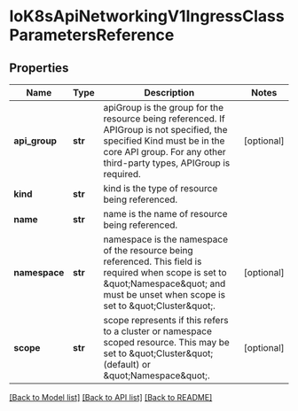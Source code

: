 # IoK8sApiNetworkingV1IngressClassParametersReference

## Properties
Name | Type | Description | Notes
------------ | ------------- | ------------- | -------------
**api_group** | **str** | apiGroup is the group for the resource being referenced. If APIGroup is not specified, the specified Kind must be in the core API group. For any other third-party types, APIGroup is required. | [optional] 
**kind** | **str** | kind is the type of resource being referenced. | 
**name** | **str** | name is the name of resource being referenced. | 
**namespace** | **str** | namespace is the namespace of the resource being referenced. This field is required when scope is set to \&quot;Namespace\&quot; and must be unset when scope is set to \&quot;Cluster\&quot;. | [optional] 
**scope** | **str** | scope represents if this refers to a cluster or namespace scoped resource. This may be set to \&quot;Cluster\&quot; (default) or \&quot;Namespace\&quot;. | [optional] 

[[Back to Model list]](../README.md#documentation-for-models) [[Back to API list]](../README.md#documentation-for-api-endpoints) [[Back to README]](../README.md)


